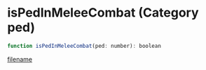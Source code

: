 # isPedInMeleeCombat (Category ped)

```js
function isPedInMeleeCombat(ped: number): boolean
```

[filename](isPedInMeleeCombat_m.md ':include')